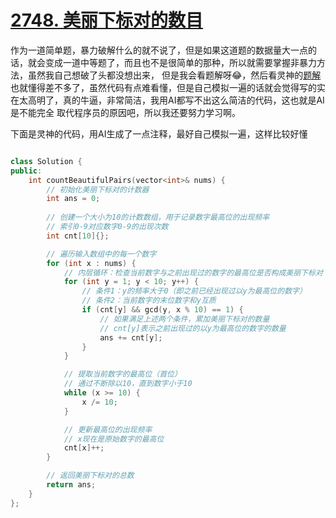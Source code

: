 # [2748. 美丽下标对的数目](https://leetcode.cn/problems/number-of-beautiful-pairs/description/)

作为一道简单题，暴力破解什么的就不说了，但是如果这道题的数据量大一点的话，就会变成一道中等题了，而且也不是很简单的那种，所以就需要掌握非暴力方法，虽然我自己想破了头都没想出来，
但是我会看题解呀😂，然后看灵神的[题解]()也就懂得差不多了，虽然代码有点难看懂，但是自己模拟一遍的话就会觉得写的实在太高明了，真的牛逼，非常简洁，我用AI都写不出这么简洁的代码，这也就是AI是不能完全
取代程序员的原因吧，所以我还要努力学习啊。

下面是灵神的代码，用AI生成了一点注释，最好自己模拟一遍，这样比较好懂

```cpp

class Solution {
public:
    int countBeautifulPairs(vector<int>& nums) {
        // 初始化美丽下标对的计数器
        int ans = 0;
        
        // 创建一个大小为10的计数数组，用于记录数字最高位的出现频率
        // 索引0-9对应数字0-9的出现次数
        int cnt[10]{};

        // 遍历输入数组中的每一个数字
        for (int x : nums) {
            // 内层循环：检查当前数字与之前出现过的数字的最高位是否构成美丽下标对
            for (int y = 1; y < 10; y++) {
                // 条件1：y的频率大于0（即之前已经出现过以y为最高位的数字）
                // 条件2：当前数字的末位数字和y互质
                if (cnt[y] && gcd(y, x % 10) == 1) {
                    // 如果满足上述两个条件，累加美丽下标对的数量
                    // cnt[y]表示之前出现过的以y为最高位的数字的数量
                    ans += cnt[y];
                }
            }

            // 提取当前数字的最高位（首位）
            // 通过不断除以10，直到数字小于10
            while (x >= 10) { 
                x /= 10;
            }

            // 更新最高位的出现频率
            // x现在是原始数字的最高位
            cnt[x]++;
        }

        // 返回美丽下标对的总数
        return ans;
    }
};

```
